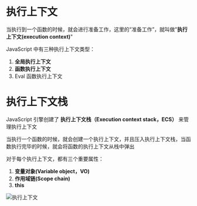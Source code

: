 # 执行上下文

当执行到一个函数的时候，就会进行准备工作，这里的“准备工作”，就叫做"<b>执行上下文(execution context)</b>"

JavaScript 中有三种执行上下文类型：

1. <b>全局执行上下文</b>
2. <b>函数执行上下文</b>
3. Eval 函数执行上下文

# 执行上下文栈

JavaScript 引擎创建了 <b>执行上下文栈（Execution context stack，ECS）</b> 来管理执行上下文

当执行一个函数的时候，就会创建一个执行上下文，并且压入执行上下文栈，当函数执行完毕的时候，就会将函数的执行上下文从栈中弹出

对于每个执行上下文，都有三个重要属性：

1. <b>变量对象(Variable object，VO)</b>
2. <b>作用域链(Scope chain)</b>
3. <b>this</b>

![执行上下文](https://gitee.com/xyzcy/blog/raw/master/src/assets/img/2.executionContext.jpg)